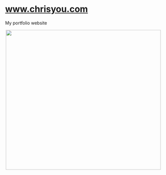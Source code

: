 # www.chrisyou.com
My portfolio website

<p align="center">
  <img src="https://chrisyou-backup-website.s3.amazonaws.com/assets/website-v1.png" width="500" height="450"/>
  </p>
